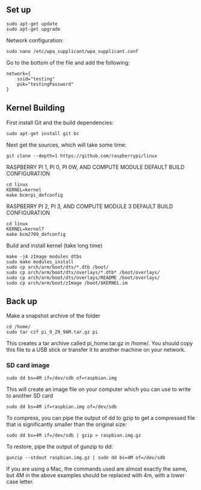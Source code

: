 ## Set up

```
sudo apt-get update
sudo apt-get upgrade
```
Network configuration:
```
sudo nano /etc/wpa_supplicant/wpa_supplicant.conf
```

Go to the bottom of the file and add the following:
```
network={
    ssid="testing"
    psk="testingPassword"
}
```

## Kernel Building
First install Git and the build dependencies:
```
sudo apt-get install git bc
```
Next get the sources, which will take some time:
```
git clone --depth=1 https://github.com/raspberrypi/linux
```

RASPBERRY PI 1, PI 0, PI 0W, AND COMPUTE MODULE DEFAULT BUILD CONFIGURATION
```
cd linux
KERNEL=kernel
make bcmrpi_defconfig
```
RASPBERRY PI 2, PI 3, AND COMPUTE MODULE 3 DEFAULT BUILD CONFIGURATION
```
cd linux
KERNEL=kernel7
make bcm2709_defconfig
```
Build and install kernel (take long time)
```
make -j4 zImage modules dtbs
sudo make modules_install
sudo cp arch/arm/boot/dts/*.dtb /boot/
sudo cp arch/arm/boot/dts/overlays/*.dtb* /boot/overlays/
sudo cp arch/arm/boot/dts/overlays/README /boot/overlays/
sudo cp arch/arm/boot/zImage /boot/$KERNEL.im
```
## Back up 
Make a snapshot archive of the folder
```
cd /home/
sudo tar czf pi_9_29_9AM.tar.gz pi
```
This creates a tar archive called pi_home.tar.gz in /home/. You should copy this file to a USB stick or transfer it to another machine on your network.

### SD card image
```
sudo dd bs=4M if=/dev/sdb of=raspbian.img
```
This will create an image file on your computer which you can use to write to another SD card
```
sudo dd bs=4M if=raspbian.img of=/dev/sdb
```
To compress, you can pipe the output of dd to gzip to get a compressed file that is significantly smaller than the original size:
```
sudo dd bs=4M if=/dev/sdb | gzip > raspbian.img.gz
```
To restore, pipe the output of gunzip to dd:
```
gunzip --stdout raspbian.img.gz | sudo dd bs=4M of=/dev/sdb
```
If you are using a Mac, the commands used are almost exactly the same, but 4M in the above examples should be replaced with 4m, with a lower case letter.




